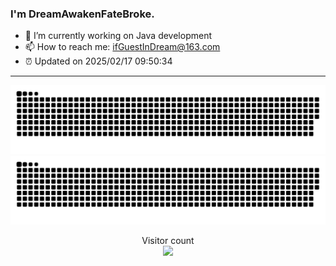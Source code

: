 ### I'm DreamAwakenFateBroke. 
- 🔭 I’m currently working on Java development
- 📫 How to reach me: ifGuestInDream@163.com
- ⏰ Updated on 2025/02/17 09:50:34
---

![github contribution grid snake animation](https://raw.githubusercontent.com/DreamAwakenFateBroke/DreamAwakenFateBroke/output/github-contribution-grid-snake-dark.svg#gh-dark-mode-only)
![github contribution grid snake animation](https://raw.githubusercontent.com/DreamAwakenFateBroke/DreamAwakenFateBroke/output/github-contribution-grid-snake.svg#gh-light-mode-only)

<p align="center"> 
  Visitor count<br>
  <img src="https://profile-counter.glitch.me/DreamAwakenFateBroke/count.svg" />
</p>


